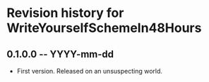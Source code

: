 # Revision history for WriteYourselfSchemeIn48Hours

## 0.1.0.0 -- YYYY-mm-dd

* First version. Released on an unsuspecting world.
